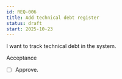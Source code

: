 ```yaml
---
id: REQ-006
title: Add technical debt register
status: draft
start: 2025-10-23
---
```

I want to track technical debt in the system.

Acceptance
- [ ] Approve.
